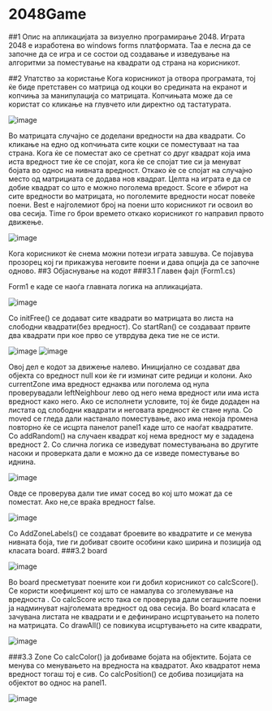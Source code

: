 # 2048Game
##1  Опис на апликацијата за визуелно програмирање 2048.
Играта 2048 е изработена во windows forms платформата. Таа е лесна да се започне да се игрa и се состои од создавање и изведување на алгоритми за поместување на квадрати од страна на корисникот. 

##2 Упатство за користање
Кога корисникот ја отвора програмата, тој ќе биде претставен со матрица од коцки во средината на екранот и копчиња за манипулација со матрицата. Копчињата може да се користат со кликање на глувчето или директно од тастатурата.  

![image](https://github.com/SashoKostovski/2048Game/assets/167024863/28af1f3e-a0c6-427e-a1d6-c57cef3cb79d)

Во матрицата случајно се доделани вредности на двa квадрати. Со кликање на едно од копчињата сите коцки се поместуваат на таа страна. Kога ќе се поместат ако се сретнат со друг квадрат која има иста вредност тие ќе се спојат, кога ќе се спојат тие си ја менуват бојата во однос на нивната вредност. Откако ќе се спојат на случајно место од матрициата се додава нов  квадрат. Целта на играта е да се добие квадрат со што е можно поголема вредост.
Score е збирот на сите вредности во матрицата, но поголемите вредности носат повеќе поени. Best e најголемиот број на поени што корисникот ги освоил во ова сесија.
Time го брои времето откако корисникот го направил првото движење.

 ![image](https://github.com/SashoKostovski/2048Game/assets/167024863/3b7f815e-8f74-4017-9efe-1c9cf36e7aa8)

Кога корисникот ќе снема можни потези играта завшува. Се појавува прозорец кој ги прикажува неговите поени и дава опција да се започне одново.
##3 Објаснување на кодот
###3.1 Главен фајл (Form1.cs)

Form1 е каде се наоѓа главната логика на апликацијата.

![image](https://github.com/SashoKostovski/2048Game/assets/167024863/0ed5e0a1-0f62-4d6e-b8be-824385afcc36)

  
Со initFree() се додават сите квадрати во матрицата во листа на слободни квадрати(без вредност). Со startRan() се создаваат првите два квадрати при кое прво се утврдува дека тие не се исти.
 
  ![image](https://github.com/SashoKostovski/2048Game/assets/167024863/e70cdf5f-35d6-4692-9150-741ab866385a)  ![image](https://github.com/SashoKostovski/2048Game/assets/167024863/982bb2f2-75f5-415d-a6a1-be07748082aa)


Овој дел е кодот за движење налево. Иницијално се создават двa објекта со вредност null кои ќе ги изминат сите редици и колони. Ако currentZone има вредност еднаква или поголема од нула проверувадали leftNeighbour лево од него нема вредност или има иста вредност како него. Ако се исполнети условите, тој ќе биде додаден на листата од слободни квадрати и неговата вредност ќе стане нула. Со moved се гледа дали настанало поместување, ако има некоја промена повторно ќе се исцрта панелот panel1 каде што се наоѓат квадратите.
Со addRandom() на случаен квадрат кој нема вредност му е зададена вредност 2.
Со слична логика се изведуват поместувањана во другите насоки и проверката дали е можно да се изведе поместување во иднина. 
 
 ![image](https://github.com/SashoKostovski/2048Game/assets/167024863/9d7f104a-e8d8-4a55-9270-c03b571122b7)

Овде се проверува дали тие имат сосед во кој што можат да се поместат. Ако не,се враќа вредност false.

 ![image](https://github.com/SashoKostovski/2048Game/assets/167024863/f9a78285-71b8-4473-9c4a-84b4458ea74a)

Со AddZoneLabels() се создават броевите во квадратите и се менува нивната боја, тие ги добиват своите особини како ширина и позиција од класата board.
###3.2 board 
 
 ![image](https://github.com/SashoKostovski/2048Game/assets/167024863/056bea9d-a6e6-4478-9e8e-a01b82c40042)

Во board пресметуват поените кои ги добил корисникот со calcScore(). Се користи коефициент кој што се намалува со зголемување на вредноста . Со calcScore исто така се проверува дали сегашните поени ја надминуват најголемата вредност од ова сесија. 
Во board класата e зачувана листата не квадрати и е дефинирано исцртувањето на полето на матрицата. Со drawAll() се повикува исцртувањето на сите квадрати,  

 ![image](https://github.com/SashoKostovski/2048Game/assets/167024863/7e25b715-964e-401f-8c93-09953382f836)

###3.3 Zone
Со calcColor() ја добиваме бојата на објектите. Бојата се менува со менувањето на вредноста на квадратот. Ако квадратот нема вредност тогаш тој е сив.
Со calcPosition() се добива позицијата на објектот во однос на panel1.
 
![image](https://github.com/SashoKostovski/2048Game/assets/167024863/f53d0591-f586-45c1-b1d5-5fc38b4ec180)

